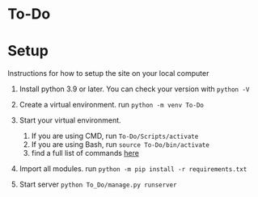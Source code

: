 # To-Do

# Setup
Instructions for how to setup the site on your local computer

1. Install python 3.9 or later. You can check your version with `python -V`

2. Create a virtual environment. run `python -m venv To-Do`

3. Start your virtual environment.
   1. If you are using CMD, run `To-Do/Scripts/activate`
   2. If you are using Bash, run `source To-Do/bin/activate`
   3. find a full list of commands [here](https://docs.python.org/3/library/venv.html)

4. Import all modules. run `python -m pip install -r requirements.txt`

5. Start server `python To_Do/manage.py runserver`
